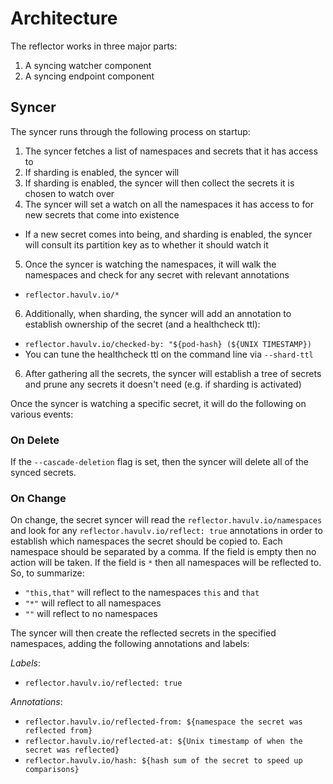 

# Architecture


The reflector works in three major parts:

1. A syncing watcher component
2. A syncing endpoint component

## Syncer

The syncer runs through the following process on startup:

1. The syncer fetches a list of namespaces and secrets that it has access to
2. If sharding is enabled, the syncer will
3. If sharding is enabled, the syncer will then collect the secrets it is chosen to watch over
4. The syncer will set a watch on all the namespaces it has access to for new secrets that come into existence
  * If a new secret comes into being, and sharding is enabled, the syncer will consult its partition key as to whether it should watch it
5. Once the syncer is watching the namespaces, it will walk the namespaces and check for any secret with relevant annotations
  * `reflector.havulv.io/*`
6. Additionally, when sharding, the syncer will add an annotation to establish ownership of the secret (and a healthcheck ttl):
  * `reflector.havulv.io/checked-by: "${pod-hash} (${UNIX TIMESTAMP})`
  * You can tune the healthcheck ttl on the command line via `--shard-ttl`
6. After gathering all the secrets, the syncer will establish a tree of secrets and prune any secrets it doesn't need (e.g. if sharding is activated)

Once the syncer is watching a specific secret, it will do the following on various events:

### On Delete

If the `--cascade-deletion` flag is set, then the syncer will delete all of the synced secrets.

### On Change

On change, the secret syncer will read the `reflector.havulv.io/namespaces` and look for any  `reflector.havulv.io/reflect: true` annotations in order to establish
which namespaces the secret should be copied to. Each namespace should be separated by a comma. If the field is
empty then no action will be taken. If the field is `*` then all namespaces will be reflected to. So, to
summarize:
* `"this,that"` will reflect to the namespaces `this` and `that`
* `"*"` will reflect to all namespaces
* `""` will reflect to no namespaces

The syncer will then create the reflected secrets in the specified namespaces, adding the following annotations and
labels:

_Labels_:
* `reflector.havulv.io/reflected: true`

_Annotations_:
* `reflector.havulv.io/reflected-from: ${namespace the secret was reflected from}`
* `reflector.havulv.io/reflected-at: ${Unix timestamp of when the secret was reflected}`
* `reflector.havulv.io/hash: ${hash sum of the secret to speed up comparisons}`

